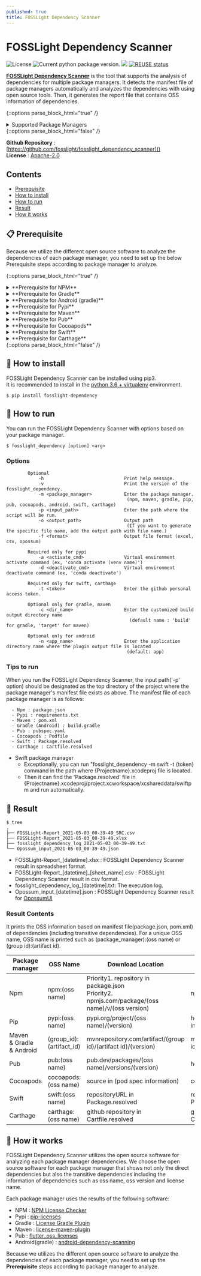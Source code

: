 ```yaml
---
published: true
title: FOSSLight Dependency Scanner
---
```

# FOSSLight Dependency Scanner

<img src="https://img.shields.io/pypi/l/fosslight_dependency" alt="License" /> <img src="https://img.shields.io/pypi/v/fosslight_dependency" alt="Current python package version." /> <img src="https://img.shields.io/pypi/pyversions/fosslight_dependency" /> [![REUSE status](https://api.reuse.software/badge/github.com/fosslight/fosslight_dependency_scanner)](https://api.reuse.software/info/github.com/fosslight/fosslight_dependency_scanner)
    
[**FOSSLight Dependency Scanner**](https://github.com/fosslight/fosslight_dependency_scanner) is the tool that supports the analysis of dependencies for multiple package managers. It detects the manifest file of package managers automatically and analyzes the dependencies with using open source tools. Then, it generates the report file that contains OSS information of dependencies.

{::options parse_block_html="true" /}
<details>
<summary markdown="span">Supported Package Managers</summary>
- [Gradle](https://gradle.org/) (Java/Android)
- [Maven](http://maven.apache.org/) (Java)
- [NPM](https://www.npmjs.com/) (Node.js)
- [PIP](https://pip.pypa.io/) (Python)
- [Pub](https://pub.dev/) (Dart with flutter)
- [Cocoapods](https://cocoapods.org/) (Swift/Obj-C)
- [Swift](https://swift.org/package-manager/) (Swift)
- [Carthage](https://github.com/Carthage/Carthage) (Carthage)
</details>
{::options parse_block_html="false" /}

**Github Repository** : [https://github.com/fosslight/fosslight_dependency_scanner]()  
**License** : [Apache-2.0](https://github.com/fosslight/fosslight_dependency_scanner/blob/main/LICENSE)

## Contents
  - [Prerequisite](#-prerequisite)
  - [How to install](#-how-to-install)
  - [How to run](#-how-to-run)
  - [Result](#-result)
  - [How it works](#-how-it-works)


## 📋 Prerequisite
Because we utilize the different open source software to analyze the dependencies of each package manager, you need to set up the below Prerequisite steps according to package manager to analyze.

{::options parse_block_html="true" /}
<details>
<summary markdown="span">**Prerequisite for NPM**</summary>
1. Install the NPM License Checker to analyze the npm dependencies.
```
$ npm install -g license-checker
```
 > To install license-checker globally, '-g' option is required. If you do not have 'sudo' access, then you can change default path to install global modules.
```
$ npm set prefix ~/.npm
$ PATH=~/.npm/bin:$PATH
```

2. Run the command to install the dependencies. (optional)
```
$ npm install
```
 > It can be skipped if the project meets any of the following cases.
 > - If the 'package.json' file exists in the input directory, it will be executed automatically by FOSSLight Dependency Scanner. So you can skip it.
 > - If the 'node_modules' directory already exists, you can run FOSSLight Dependency Scanner by setting the input directory to the path where node_modules is located.
</details>

<details>
<summary markdown="span">**Prerequisite for Gradle**</summary>
1. Add the License Gradle Plugin in build.gradle file.
```
plugins {
    id 'com.github.hierynomus.license' version '0.15.0'
}
downloadLicenses {
    includeProjectDependencies = true
    dependencyConfiguration = 'runtimeClasspath'
}
```
 > If the gradle version is 4.6 or lower, then add the 'runtime' instead of 'runtimeClasspath' in the dependencyConfiguration.

2. Run the 'downloadLicenses' task.
```
$ gradlew downloadLicenses
```
</details>

<details>
<summary markdown="span">**Prerequisite for Android (gradle)**</summary>
1. Add the android-dependency-scanning Plugin in build.gradle file.
```
buildscript {
    repositories {
        mavenCentral()
    }
    dependencies {
        classpath 'org.fosslight:android-dependency-scanning:1.0.0'
    }
}
```

2. Add the below line in build.gradle file in the app(your application name, default : app) directory.
```
apply plugin: 'org.fosslight'
```

3. Run the 'generateLicenseTxt' task.
```
$ gradlew generateLicenseTxt
```
</details>

<details>
<summary markdown="span">**Prerequisite for Pypi**</summary>
```tip
- You can run this tool with virtual environment for separating the project dependencies from system global dependencies.
- If the 'requirements.txt' file is located in the input path, FOSSLight Dependency Scanner can automatically install and analyze the dependencies. So you can skip the prerequisite for Pypi.
```

1. Create and activate the virtual environment
```
// virtualenv example
$ virtualenv -p /usr/bin/python3.6 venv
$ source venv/bin/activate
// conda example
$ conda create --name {venv name}
$ conda activate {venv name}
```

2. Install the dependencies in the virtual environment.
```
// If you install the dependencies with requirements.txt...
$ pip install -r requirements.txt
```
</details>

<details>
<summary markdown="span">**Prerequisite for Maven**</summary>
```tip
If the 'pom.xml' is located in the input directory, FOSSLight Dependency Scanner will automatically add and execute the license-maven-plugin. So you can skip the prerequisites below.
```
<ol>
<li>Add the license-maven-plugin into pom.xml file.</li>
<pre>
&lt;project&gt;
  ...
  &lt;build&gt;
  ...
    &lt;plugins&gt;
    ...
      &lt;plugin&gt;
        &lt;groupId&gt;org.codehaus.mojo&lt;/groupId&gt;
        &lt;artifactId&gt;license-maven-plugin&lt;/artifactId&gt;
        &lt;version&gt;2.0.0&lt;/version&gt;
        &lt;executions&gt;
          &lt;execution&gt;
            &lt;id&gt;aggregate-download-licenses&lt;/id&gt;
            &lt;goals&gt;
              &lt;goal&gt;aggregate-download-licenses&lt;/goal&gt;
            &lt;/goals&gt;
          &lt;/execution&gt;
        &lt;/executions&gt;
      &lt;/plugin&gt;
    &lt;/plugins&gt;
    ...
  &lt;/build&gt;
  ...
&lt;/project&gt;
</pre>

<li>Run the license-maven-plugin task.</li>
<pre>
$ mvnw license:aggregate-download-licenses
</pre>
</ol>
</details>

<details>
<summary markdown="span">**Prerequisite for Pub**</summary>
1. Run the flutter_oss_licenses.
```
$ flutter pub get
$ flutter pub global activate flutter_oss_licenses
$ flutter pub global run flutter_oss_licenses:generate.dart
```
</details>

<details>
<summary markdown="span">**Prerequisite for Cocoapods**</summary>
1. Install the pod package through Podfile.
```
$ pod install
```
</details>

<details>
<summary markdown="span">**Prerequisite for Swift**</summary>
1. Create a github personal access token and use it with '-t' option when running the FOSSLight dependency scanner. It needs the Github API to get the license information of the github repository.  
Please refer the [github docs guide to create a token](https://docs.github.com/en/github/authenticating-to-github/keeping-your-account-and-data-secure/creating-a-personal-access-token).
</details>

<details>
<summary markdown="span">**Prerequisite for Carthage**</summary>
1. Create 'Cartfile.resolved' by running the package installation command.
```
$ carthage update
```
2. Create a github personal access token and use it with '-t' option when running the FOSSLight dependency scanner. It needs the Github API to get the license information of the github repository.  
Please refer the [github docs guide to create a token](https://docs.github.com/en/github/authenticating-to-github/keeping-your-account-and-data-secure/creating-a-personal-access-token).
</details>
{::options parse_block_html="false" /}


## 🎉 How to install
FOSSLight Dependency Scanner can be installed using pip3.    
It is recommended to install in the [python 3.6 + virtualenv](etc/guide_virtualenv.md) environment.

```
$ pip install fosslight-dependency
```

## 🚀 How to run

You can run the FOSSLight Dependency Scanner with options based on your package manager.
```
$ fosslight_dependency [option] <arg>
```
### Options
```
        Optional
            -h                              Print help message.
            -v                              Print the version of the fosslight_dependency.
            -m <package_manager>            Enter the package manager.
                                             (npm, maven, gradle, pip, pub, cocoapods, android, swift, carthage)
            -p <input_path>                 Enter the path where the script will be run.
            -o <output_path>                Output path
                                             (If you want to generate the specific file name, add the output path with file name.)
            -f <format>                     Output file format (excel, csv, opossum)

        Required only for pypi
            -a <activate_cmd>               Virtual environment activate command (ex, 'conda activate (venv name)')
            -d <deactivate_cmd>             Virtual environment deactivate command (ex, 'conda deactivate')

        Required only for swift, carthage
            -t <token>                      Enter the github personal access token.

        Optional only for gradle, maven
            -c <dir_name>                   Enter the customized build output directory name
                                              (default name : 'build' for gradle, 'target' for maven)

        Optional only for android
            -n <app_name>                   Enter the application directory name where the plugin output file is located
                                             (default: app)
```

### Tips to run
When you run the FOSSLight Dependency Scanner, the input path('-p' option) should be designated as the top directory of the project where the package manager's manifest file exists as above.
The manifest file of each package manager is as follows:
```
  - Npm : package.json
  - Pypi : requirements.txt
  - Maven : pom.xml
  - Gradle (Android) : build.gradle
  - Pub : pubspec.yaml
  - Cocoapods : Podfile
  - Swift : Package.resolved
  - Carthage : Cartfile.resolved
```

- Swift package manager
  - Exceptionally, you can run "fosslight_dependency -m swift -t {token} command in the path where {Projectname}.xcodeproj file is located.
  - Then it can find the 'Package.resolved' file in {Projectname}.xcodeproj/project.xcworkspace/xcshareddata/swiftpm and run automatically.


## 📁 Result
```
$ tree
.
├── FOSSLight-Report_2021-05-03_00-39-49_SRC.csv
├── FOSSLight-Report_2021-05-03_00-39-49.xlsx
├── fosslight_dependency_log_2021-05-03_00-39-49.txt
└── Opossum_input_2021-05-03_00-39-49.json
```
- FOSSLight-Report_[datetime].xlsx : FOSSLight Dependency Scanner result in spreadsheet format.
- FOSSLight-Report_[datetime]_[sheet_name].csv : FOSSLight Dependency Scanner result in csv format.
- fosslight_dependency_log_[datetime].txt: The execution log.
- Opossum_input_[datetime].json : FOSSLight Dependency Scanner result for [OpossumUI](https://github.com/opossum-tool/OpossumUI)

### Result Contents
It prints the OSS information based on manifest file(package.json, pom.xml) of dependencies (including transitive dependencies).
For a unique OSS name, OSS name is printed such as (package_manager):(oss name) or (group id):(artifact id).

| Package manager                | OSS Name                 | Download Location                                                                                  | Homepage                                            |
| ------------------------------ | ------------------------ | -------------------------------------------------------------------------------------------------- | --------------------------------------------------- |
| Npm                            | npm:(oss name)           | Priority1. repository in package.json <br> Priority2. npmjs.com/package/(oss name)/v/(oss version) | npmjs.com/package/(oss name)                        |
| Pip                            | pypi:(oss name)          | pypi.org/project/(oss name)/(version)                                                              | homepage in (pip show) information                  |
| Maven<br>& Gradle<br>& Android | (group_id):(artifact_id) | mvnrepository.com/artifact/(group id)/(artifact id)/(version)                                      | mvnrepository.com/artifact/(group id)/(artifact id) |
| Pub                            | pub:(oss name)           | pub.dev/packages/(oss name)/versions/(version)                                                     | homepage in (pub information)                       |
| Cocoapods                      | cocoapods:(oss name)     | source in (pod spec information)                                                                   | cocoapods.org/pods/(oss name)                            |
| Swift                      | swift:(oss name)     | repositoryURL in Package.resolved                                                                   | repositoryURL in Package.resolved                            |
| Carthage                      | carthage:(oss name)     | github repository in Cartfile.resolved                                                                   | github repository in Cartfile.resolved                            |

## 🧐 How it works
FOSSLight Dependency Scanner utilizes the open source software for analyzing each package manager dependencies. We choose the open source software for each package manager that shows not only the direct dependencies but also the transitive dependencies including the information of dependencies such as oss name, oss version and license name.

Each package manager uses the results of the following software:

- NPM : [NPM License Checker](https://github.com/davglass/license-checker)
- Pypi : [pip-licenses](https://github.com/raimon49/pip-licenses)
- Gradle : [License Gradle Plugin](https://github.com/hierynomus/license-gradle-plugin)
- Maven : [license-maven-plugin](https://github.com/mojohaus/license-maven-plugin)
- Pub : [flutter_oss_licenses](https://github.com/espresso3389/flutter_oss_licenses)
- Android(gradle) : [android-dependency-scanning](https://github.com/fosslight/android-dependency-scanning)

Because we utilizes the different open source software to analyze the dependencies of each package manager, you need to set up the **Prerequisite** steps according to package manager to analyze.
